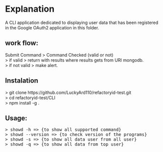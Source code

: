 # Explanation

A CLI application dedicated to displaying user data that has been registered in the Google OAuth2 application in this folder.
</br>
<h2>work flow:</h2>
Submit Command > Command Checked (valid or not)</br>
> if valid > return with results where results gets from URI mongodb.</br>
> if not valid > make alert.

<h2>Instalation</h2>
> git clone https://github.com/LuckyArd110/refactoryid-test.git</br>
> cd refactoryid-test/CLI</br>
> npm install -g .

<h2>Usage:</h2>
<pre>
> showd -h => {to show all supported command}
> showd --version => {to check version of the programs}
> showd -s => {to show all data user from all user}
> showd -q => {to show all data from top user}
</pre>
